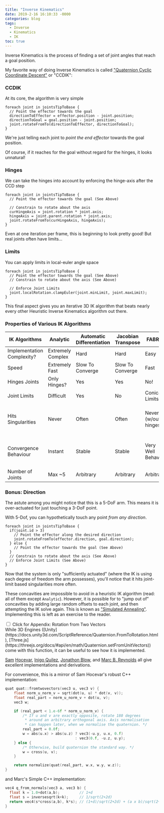 ```yaml
---
title: "Inverse Kinematics"
date: 2019-2-16 16:10:33 -0000
categories: blog
tags:
  - Inverse
  - Kinematics
  - IK
toc: true
---
```


Inverse Kinematics is the process of finding a set of joint angles that reach a goal position.

My favorite way of doing Inverse Kinematics is called ["Quaternion Cyclic Coordinate Descent"](http://number-none.com/product/IK%20with%20Quaternion%20Joint%20Limits/) or "CCDIK":

<!-- Hide the Table of Contents (but keep the navigation :^) ... -->
<script type="text/javascript">
  document.getElementsByClassName('toc')[0].style.display = 'none';
</script>

<!-- Load the Three.js library, assorted helpers, and the actual IK script code... -->
<script type="text/javascript" src="../../assets/js/three.js"></script>
<script type="text/javascript" src="../../assets/js/DragControls.js"></script>
<script type="text/javascript" src="../../assets/js/OrbitControls.js"></script>
<script type="text/javascript" src="../../assets/js/IK/Environment.js"></script>
<script type="text/javascript" src="../../assets/js/IK/IKExample.js" ccd="enabled" hinge="enabled"  limits="enabled"></script>

### CCDIK

At its core, the algorithm is very simple
```
foreach joint in jointsTipToBase {
  // Point the effector towards the goal
  directionToEffector = effector.position - joint.position;
  directionToGoal = goal.position - joint.position;
  joint.rotateFromTo(directionToEffector, directionToGoal);
}
```

We're just telling each joint to _point the end effector_ towards the goal position.

<script type="text/javascript" src="../../assets/js/IK/IKExample.js" ccd="enabled" hinge="disabled" limits="disabled"></script>

Of course, if it reaches for the goal without regard for the hinges, it looks unnatural!

### Hinges

We can take the hinges into account by enforcing the hinge-axis after the CCD step
```
foreach joint in jointsTipToBase {
  // Point the effector towards the goal (See Above)

  // Constrain to rotate about the axis
  curHingeAxis = joint.rotation * joint.axis;
  hingeAxis = joint.parent.rotation * joint.axis;
  joint.rotateFromTo(curHingeAxis, hingeAxis);
}
```
<script type="text/javascript" src="../../assets/js/IK/IKExample.js" ccd="enabled" hinge="enabled"  limits="disabled"></script>

Even at one iteration per frame, this is beginning to look pretty good! But real joints often have limits...

### Limits

You can apply limits in local-euler angle space
```
foreach joint in jointsTipToBase {
  // Point the effector towards the goal (See Above)
  // Constrain to rotate about the axis (See Above)

  // Enforce Joint Limits
  joint.localRotation.clampEuler(joint.minLimit, joint.maxLimit);
}
```
<script type="text/javascript" src="../../assets/js/IK/IKExample.js" ccd="enabled" hinge="enabled" limits="enabled" orbit="enabled"></script>

This final aspect gives you an iterative 3D IK algorithm that beats nearly every other Heuristic Inverse Kinematics algorithm out there.


### Properties of Various IK Algorithms

| IK Algorithms              | Analytic          | Automatic Differentiation | Jacobian Transpose | FABRIK              | Quaternion CCDIK                     |
|----------------------------|-------------------|---------------------------|--------------------|---------------------|--------------------------------------|
| Implementation Complexity? | Extremely Complex | Hard                      | Hard               | Easy                | Easy                                 |
| Speed                      | Extremely Fast    | Slow To Converge          | Slow To Converge   | Fast                | Fast                                 |
| Hinges Joints              | Only Hinges?      | Yes                       | Yes                | No!                 | Yes                                  |
| Joint Limits               | Difficult         | Yes                       | No                 | Conical Limits      | Yes                                  |
| Hits Singularities         | Never             | Often                     | Often              | Never (w/out hinges)| Rarely (often anneals through them) |
| Convergence Behaviour      | Instant           | Stable                    | Stable             | Very Well Behaved   | Well Behaved across short distances  |
| Number of Joints           | Max ~5            | Arbitrary                 | Arbitrary          | Arbitrary           | Arbitrary                            |

### Bonus: Direction

The astute among you might notice that this is a 5-DoF arm.  This means it is over-actuated for just touching a 3-DoF point.

With 5-Dof, you can hypothetically touch any point _from any direction_.

```
foreach joint in jointsTipToBase {
  if(joint.id > 3)
    // Point the effector along the desired direction
    joint.rotateFromTo(effector.direction, goal.direction);
  } else {
    // Point the effector towards the goal (See Above)
  }
  // Constrain to rotate about the axis (See Above)
  // Enforce Joint Limits (See Above)
}
```
<script type="text/javascript" src="../../assets/js/IK/IKExample.js" ccd="enabled" hinge="enabled" limits="enabled" orbit="enabled" matchDirection="enabled"></script>

Now that the system is only "sufficiently actuated" (where the IK is using each degree of freedom the arm possesses), you'll notice that it hits joint-limit based singularities more often.   

These concavities are impossible to avoid in a heuristic IK algorithm (read: all of them except `Analytic`).  However, it is possible for to "jump out of" concavities by adding large random offsets to each joint, and then attempting the IK solve again.   This is known as ["Simulated Annealing"](https://en.wikipedia.org/wiki/Simulated_annealing).  Implementing this is left as an exercise to the reader.

<div class="togglebox">
  <input id="toggle1Long" type="checkbox" name="toggle" />
  <label for="toggle1Long">Click for Appendix: Rotation from Two Vectors</label>
  <section id="content1Long" markdown="1" >
While 3D Engines ([Unity](https://docs.unity3d.com/ScriptReference/Quaternion.FromToRotation.html), [Three.js](https://threejs.org/docs/#api/en/math/Quaternion.setFromUnitVectors)) come with this function, it can be useful to see how it is implemented.

[Sam](http://lolengine.net/blog/2013/09/18/beautiful-maths-quaternion-from-vectors) [Hocevar](http://lolengine.net/blog/2014/02/24/quaternion-from-two-vectors-final), [Inigo Quilez](https://iquilezles.org/www/articles/noacos/noacos.htm), [Jonathon Blow](http://number-none.com/product/IK%20with%20Quaternion%20Joint%20Limits/), and [Marc B. Reynolds](http://marc-b-reynolds.github.io/quaternions/2016/08/09/TwoNormToRot.html) all give excellent implementations and derivations.

For convenience, this is a mirror of Sam Hocevar's robust C++ implementation:
~~~ c++
quat quat::fromtwovectors(vec3 u, vec3 v) {
    float norm_u_norm_v = sqrt(dot(u, u) * dot(v, v));
    float real_part = norm_u_norm_v + dot(u, v);
    vec3 w;

    if (real_part < 1.e-6f * norm_u_norm_v) {
        /* If u and v are exactly opposite, rotate 180 degrees
         * around an arbitrary orthogonal axis. Axis normalisation
         * can happen later, when we normalise the quaternion. */
        real_part = 0.0f;
        w = abs(u.x) > abs(u.z) ? vec3(-u.y, u.x, 0.f)
                                : vec3(0.f, -u.z, u.y);
    } else {
        /* Otherwise, build quaternion the standard way. */
        w = cross(u, v);
    }

    return normalize(quat(real_part, w.x, w.y, w.z));
}
~~~

and Marc's Simple C++ implementation:
~~~ c++
vec4 q_from_normals(vec3 a, vec3 b) {
  float k = 1.0+dot(a,b);         // 1+d
  float s = inversesqrt(k+k);     // 1/sqrt(2+2d)
  return vec4(s*cross(a,b), k*s); // (1+d)/sqrt(2+2d) + (a x b)/sqrt(2+2d)
}
~~~
  </section>
</div>
